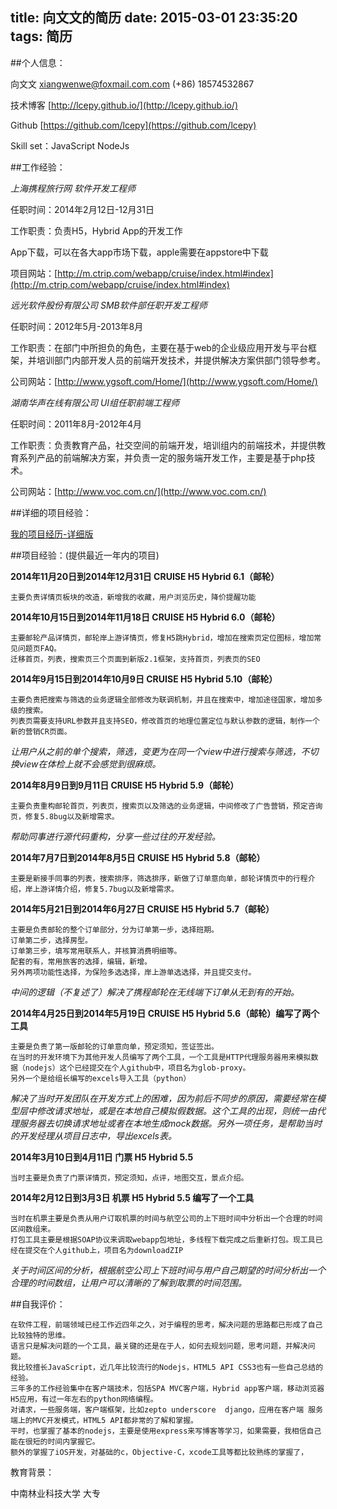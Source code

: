 title: 向文文的简历
date: 2015-03-01 23:35:20
tags: 简历
---

##个人信息：

向文文 xiangwenwe@foxmail.com.com  (+86) 18574532867 

技术博客 [http://lcepy.github.io/](http://lcepy.github.io/)

Github [https://github.com/lcepy](https://github.com/lcepy)

Skill set：JavaScript NodeJs

##工作经验：

*上海携程旅行网   软件开发工程师*

任职时间：2014年2月12日-12月31日

工作职责：负责H5，Hybrid App的开发工作

App下载，可以在各大app市场下载，apple需要在appstore中下载

项目网站：[http://m.ctrip.com/webapp/cruise/index.html#index](http://m.ctrip.com/webapp/cruise/index.html#index)

*远光软件股份有限公司    SMB软件部任职开发工程师*

任职时间：2012年5月-2013年8月

工作职责：在部门中所担负的角色，主要在基于web的企业级应用开发与平台框架，并培训部门内部开发人员的前端开发技术，并提供解决方案供部门领导参考。

公司网站：[http://www.ygsoft.com/Home/](http://www.ygsoft.com/Home/)

*湖南华声在线有限公司    UI组任职前端工程师*

任职时间：2011年8月-2012年4月

工作职责：负责教育产品，社交空间的前端开发，培训组内的前端技术，并提供教育系列产品的前端解决方案，并负责一定的服务端开发工作，主要是基于php技术。

公司网站：[http://www.voc.com.cn/](http://www.voc.com.cn/) 

##详细的项目经验：

[我的项目经历-详细版](http://lcepy.github.io/2014/11/14/%E6%88%91%E7%9A%84%E9%A1%B9%E7%9B%AE%E7%BB%8F%E5%8E%86/)

##项目经验：(提供最近一年内的项目)

**2014年11月20日到2014年12月31日 CRUISE H5 Hybrid 6.1（邮轮）**

	主要负责详情页板块的改造，新增我的收藏，用户浏览历史，降价提醒功能

**2014年10月15日到2014年11月18日 CRUISE H5 Hybrid 6.0（邮轮）**

	主要邮轮产品详情页，邮轮岸上游详情页，修复H5跳Hybrid，增加在搜索页定位图标，增加常见问题页FAQ。
	迁移首页，列表，搜索页三个页面到新版2.1框架，支持首页，列表页的SEO
	
**2014年9月15日到2014年10月9日 CRUISE H5 Hybrid 5.10（邮轮）**

	主要负责把搜索与筛选的业务逻辑全部修改为联调机制，并且在搜索中，增加途径国家，增加多级的搜索。
	列表页需要支持URL参数并且支持SEO，修改首页的地理位置定位与默认参数的逻辑，制作一个新的营销CR页面。
	
*让用户从之前的单个搜索，筛选，变更为在同一个view中进行搜索与筛选，不切换view在体检上就不会感觉到很麻烦。*

**2014年8月9日到9月11日 CRUISE H5 Hybrid 5.9（邮轮）**

	主要负责重构邮轮首页，列表页，搜索页以及筛选的业务逻辑，中间修改了广告营销，预定咨询页，修复5.8bug以及新增需求。
	
*帮助同事进行源代码重构，分享一些过往的开发经验。*

**2014年7月7日到2014年8月5日 CRUISE H5 Hybrid 5.8（邮轮）**

	主要是新接手同事的列表，搜索排序，筛选排序，新做了订单意向单，邮轮详情页中的行程介绍，岸上游详情介绍，修复5.7bug以及新增需求。

**2014年5月21日到2014年6月27日 CRUISE H5 Hybrid 5.7（邮轮）**

	主要是负责邮轮的整个订单部分，分为订单第一步，选择班期。
	订单第二步，选择房型。
	订单第三步，填写常用联系人，并核算消费明细等。
	配套的有，常用旅客的选择，编辑，新增。
	另外两项功能性选择，为保险多选选择，岸上游单选选择，并且提交支付。

*中间的逻辑（不复述了）解决了携程邮轮在无线端下订单从无到有的开始。*

**2014年4月25日到2014年5月19日 CRUISE H5 Hybrid 5.6（邮轮）编写了两个工具**

	主要是负责了第一版邮轮的订单意向单，预定须知，签证签出。
	在当时的开发环境下为其他开发人员编写了两个工具，一个工具是HTTP代理服务器用来模拟数据（nodejs）这个已经提交在个人github中，项目名为glob-proxy。
	另外一个是给组长编写的excels导入工具（python）
	
*解决了当时开发团队在开发方式上的困难，因为前后不同步的原因，需要经常在模型层中修改请求地址，或是在本地自己模拟假数据。这个工具的出现，则统一由代理服务器去切换请求地址或者在本地生成mock数据。另外一项任务，是帮助当时的开发经理从项目日志中，导出excels表。*

**2014年3月10日到4月11日 门票 H5 Hybrid 5.5**

	当时主要是负责了门票详情页，预定须知，点评，地图交互，景点介绍。
	
**2014年2月12日到3月3日  机票 H5 Hybrid 5.5  编写了一个工具**

	当时在机票主要是负责从用户订取机票的时间与航空公司的上下班时间中分析出一个合理的时间区间数组来。
	打包工具主要是根据SOAP协议来调取webapp包地址，多线程下载完成之后重新打包。现工具已经在提交在个人github上，项目名为downloadZIP
	
*关于时间区间的分析，根据航空公司上下班时间与用户自己期望的时间分析出一个合理的时间数组，让用户可以清晰的了解到取票的时间范围。*

##自我评价：

	在软件工程，前端领域已经工作近四年之久，对于编程的思考，解决问题的思路都已形成了自己比较独特的思维。
	语言只是解决问题的一个工具，最关键的还是在于人，如何去规划问题，思考问题，并解决问题。
	我比较擅长JavaScript，近几年比较流行的Nodejs，HTML5 API CSS3也有一些自己总结的经验。
	三年多的工作经验集中在客户端技术，包括SPA MVC客户端，Hybrid app客户端，移动浏览器H5应用，有过一年左右的python网络编程。
	对请求，一些服务端，客户端框架，比如zepto underscore  django，应用在客户端 服务端上的MVC开发模式，HTML5 API都非常的了解和掌握。
	平时，也掌握了基本的nodejs，主要是使用express来写博客等学习，如果需要，我相信自己能在很短的时间内掌握它。
	额外的掌握了iOS开发，对基础的c，Objective-C，xcode工具等都比较熟练的掌握了，

教育背景：

中南林业科技大学    大专

